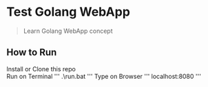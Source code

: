 # Test Golang WebApp
> Learn Golang  WebApp concept

## How to Run
Install or Clone this repo
</br>
Run on Terminal
'''
.\run.bat
'''
Type on Browser
'''
localhost:8080
'''
